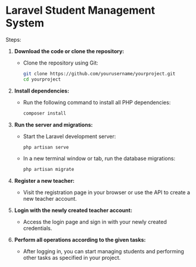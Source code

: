 # Laravel Student Management System

Steps:
1. **Download the code or clone the repository:**
   - Clone the repository using Git:
     ```bash
     git clone https://github.com/yourusername/yourproject.git
     cd yourproject
     ```

2. **Install dependencies:**
   - Run the following command to install all PHP dependencies:
     ```bash
     composer install
     ```

3. **Run the server and migrations:**
   - Start the Laravel development server:
     ```bash
     php artisan serve
     ```
   - In a new terminal window or tab, run the database migrations:
     ```bash
     php artisan migrate
     ```

4. **Register a new teacher:**
   - Visit the registration page in your browser or use the API to create a new teacher account.

5. **Login with the newly created teacher account:**
   - Access the login page and sign in with your newly created credentials.

6. **Perform all operations according to the given tasks:**
   - After logging in, you can start managing students and performing other tasks as specified in your project.
